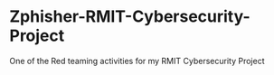 # Zphisher-RMIT-Cybersecurity-Project
One of the Red teaming activities for my RMIT Cybersecurity Project
